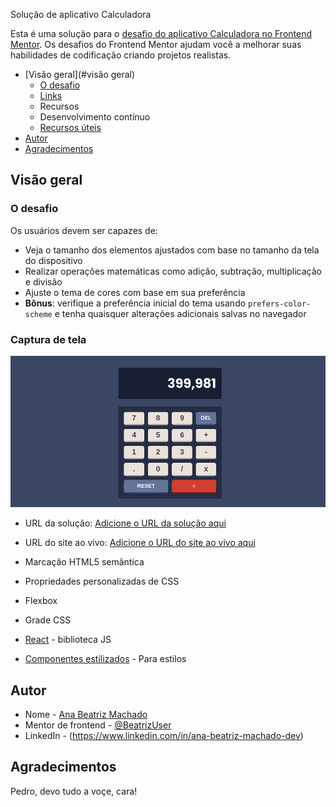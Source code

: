 Solução de aplicativo Calculadora

Esta é uma solução para o [desafio do aplicativo Calculadora no Frontend Mentor](https://www.frontendmentor.io/challenges/calculator-app-9lteq5N29). Os desafios do Frontend Mentor ajudam você a melhorar suas habilidades de codificação criando projetos realistas.

- [Visão geral](#visão geral)
  - [O desafio](#the-challenge)
  - [Links](#links)
  - Recursos
  - Desenvolvimento contínuo
  - [Recursos úteis](#useful-resources)
- [Autor](#autor)
- [Agradecimentos](#agradecimentos)


## Visão geral

### O desafio

Os usuários devem ser capazes de:

- Veja o tamanho dos elementos ajustados com base no tamanho da tela do dispositivo
- Realizar operações matemáticas como adição, subtração, multiplicação e divisão
- Ajuste o tema de cores com base em sua preferência
- **Bônus**: verifique a preferência inicial do tema usando `prefers-color-scheme` e tenha quaisquer alterações adicionais salvas no navegador

### Captura de tela

![](./screenshot.png)

- URL da solução: [Adicione o URL da solução aqui](https://www.frontendmentor.io/solutions/calculator-challenge-2JV61b9_XQ)
- URL do site ao vivo: [Adicione o URL do site ao vivo aqui](https://beatrizuser.github.io/calculator-challenge.github.io/)


- Marcação HTML5 semântica
- Propriedades personalizadas de CSS
- Flexbox
- Grade CSS

- [React](https://reactjs.org/) - biblioteca JS
- [Componentes estilizados](https://styled-components.com/) - Para estilos


## Autor

- Nome - [Ana Beatriz Machado](https://www.linkedin.com/in/ana-beatriz-machado-dev)
- Mentor de frontend - [@BeatrizUser](https://www.frontendmentor.io/profile/BeatrizUser)
- LinkedIn - (https://www.linkedin.com/in/ana-beatriz-machado-dev)


## Agradecimentos

Pedro, devo tudo a voçe, cara!

